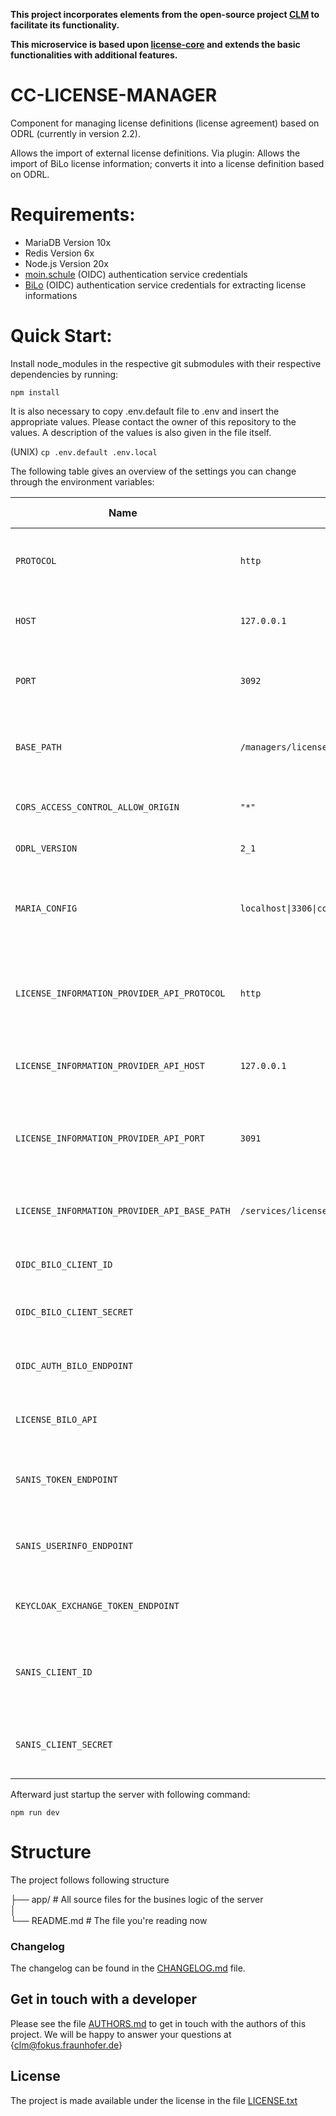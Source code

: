 **This project incorporates elements from the open-source project [CLM](https://github.com/fraunhoferfokus/clm-core) to facilitate its functionality.**

**This microservice is based upon [license-core](https://github.com/fraunhoferfokus/cc_license-core) and extends the basic functionalities with additional features.**

# CC-LICENSE-MANAGER

Component for managing license definitions (license agreement) based on ODRL (currently in version 2.2).

Allows the import of external license definitions. Via plugin: Allows the import of BiLo license information; converts it into a license definition based on ODRL.

# Requirements:
* MariaDB Version 10x
* Redis Version 6x
* Node.js Version 20x
* [moin.schule](https://www.n-21.de/portal/seiten/moin-schule-900000111-10056.html) (OIDC) authentication service credentials 
* [BiLo](https://info.bildungslogin.de/) (OIDC) authentication service credentials for extracting license informations

# Quick Start:


Install node_modules in the respective git submodules with their respective dependencies by running: 

```npm install```

It is also necessary to copy .env.default file to .env and insert the appropriate values. Please contact the owner of this repository to the values. A description of the values is also given in the file itself.

(UNIX)
```cp .env.default .env.local```

The following table gives an overview of the settings you can change through the environment variables:

| Name                                          | Example                                          | Required (Yes/No) | Description                                                                                           |
|-----------------------------------------------|--------------------------------------------------|-------------------|-------------------------------------------------------------------------------------------------------|
| `PROTOCOL`                                    | `http`                                           | Yes               | The protocol used for the manager service connection.                                                 |
| `HOST`                                        | `127.0.0.1`                                      | Yes               | The host address for the manager service.                                                             |
| `PORT`                                        | `3092`                                           | Yes               | The port on which the manager service is running.                                                     |
| `BASE_PATH`                                   | `/managers/licenses`                             | Yes               | The base path for the manager service's endpoints.                                                    |
| `CORS_ACCESS_CONTROL_ALLOW_ORIGIN`            | `"*"`                                            | Yes               | CORS setting for allowing requests from any origin.                                                   |
| `ODRL_VERSION`                                | `2_1`                                            | Yes               | The ODRL version used.                                                                                |
| `MARIA_CONFIG`                                | `localhost\|3306\|controlconnect\|root\|12345`   | Yes               | MariaDB configuration details: host, port, database, username, and password.                          |
| `LICENSE_INFORMATION_PROVIDER_API_PROTOCOL`   | `http`                                           | Yes               | The protocol used to connect to the license information provider API.                                |
| `LICENSE_INFORMATION_PROVIDER_API_HOST`       | `127.0.0.1`                                      | Yes               | The host address for the license information provider API.                                            |
| `LICENSE_INFORMATION_PROVIDER_API_PORT`       | `3091`                                           | Yes               | The port on which the license information provider API is running.                                    |
| `LICENSE_INFORMATION_PROVIDER_API_BASE_PATH`  | `/services/licenses/licenseInformations/download`| Yes               | The base path for the license information provider API's endpoints.                                   |
| `OIDC_BILO_CLIENT_ID`                         |                                                  | Yes                | The client ID for OIDC BILO authentication.                                                           |
| `OIDC_BILO_CLIENT_SECRET`                     |                                                  | Yes               | The client secret for OIDC BILO authentication.                                                       |
| `OIDC_AUTH_BILO_ENDPOINT`                     |                                                  | Yes               | The authentication endpoint for OIDC BILO.                                                            |
| `LICENSE_BILO_API`                            |                                                  | Yes               | The API endpoint for BILO license operations.                                                         |
| `SANIS_TOKEN_ENDPOINT`                        |                                                  | Yes               | The token endpoint for SANIS (now referred to as moin.schule).                                        |
| `SANIS_USERINFO_ENDPOINT`                     |                                                  | Yes               | The user info endpoint for SANIS (now referred to as moin.schule).                                    |
| `KEYCLOAK_EXCHANGE_TOKEN_ENDPOINT`            |                                                  | Yes               | The token exchange endpoint for Keycloak.                                                             |
| `SANIS_CLIENT_ID`                             |                                                  | Yes               | The client ID for SANIS (now referred to as moin.schule), if applicable.                              |
| `SANIS_CLIENT_SECRET`                         |                                                  | Yes               | The client secret for SANIS (now referred to as moin.schule).                                         |


Afterward just startup the server with following command:

```npm run dev```

# Structure
The project follows following structure

├── app/ # All source files for the busines logic of the server  
│  
└── README.md # The file you're reading now


### Changelog

The changelog can be found in the [CHANGELOG.md](CHANGELOG.md) file.

## Get in touch with a developer

Please see the file [AUTHORS.md](AUTHORS.md) to get in touch with the authors of this project.
We will be happy to answer your questions at {clm@fokus.fraunhofer.de}

## License


The project is made available under the license in the file [LICENSE.txt](license.txt)